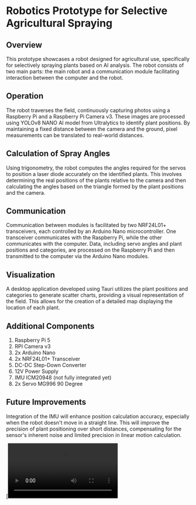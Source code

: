# Robotics Prototype for Selective Agricultural Spraying
## Overview
This prototype showcases a robot designed for agricultural use, specifically for selectively spraying plants based on AI analysis. The robot consists of two main parts: the main robot and a communication module facilitating interaction between the computer and the robot.

## Operation
The robot traverses the field, continuously capturing photos using a Raspberry Pi and a Raspberry Pi Camera v3. These images are processed using YOLOv8 NANO AI model from Ultralytics to identify plant positions. By maintaining a fixed distance between the camera and the ground, pixel measurements can be translated to real-world distances.

## Calculation of Spray Angles
Using trigonometry, the robot computes the angles required for the servos to position a laser diode accurately on the identified plants. This involves determining the real positions of the plants relative to the camera and then calculating the angles based on the triangle formed by the plant positions and the camera.

## Communication
Communication between modules is facilitated by two NRF24L01+ transceivers, each controlled by an Arduino Nano microcontroller. One transceiver communicates with the Raspberry Pi, while the other communicates with the computer. Data, including servo angles and plant positions and categories, are processed on the Raspberry Pi and then transmitted to the computer via the Arduino Nano modules.

## Visualization
A desktop application developed using Tauri utilizes the plant positions and categories to generate scatter charts, providing a visual representation of the field. This allows for the creation of a detailed map displaying the location of each plant.

## Additional Components
1. Raspberry Pi 5
2. RPI Camera v3
3. 2x Arduino Nano
4. 2x NRF24L01+ Transceiver
5. DC-DC Step-Down Converter
6. 12V Power Supply
7. IMU ICM20948 (not fully integrated yet)
8. 2x Servo MG996 90 Degree
## Future Improvements
Integration of the IMU will enhance position calculation accuracy, especially when the robot doesn't move in a straight line. This will improve the precision of plant positioning over short distances, compensating for the sensor's inherent noise and limited precision in linear motion calculation.

[![Watch the video](https://github.com/StetcoClaudiu/Robotics/blob/main/Demonstration.mp4)
